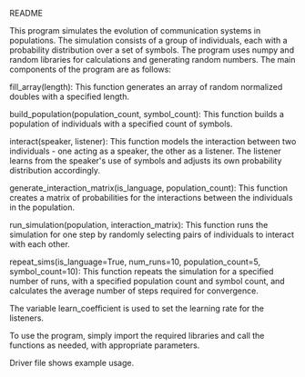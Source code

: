 README

This program simulates the evolution of communication systems in populations. The simulation consists of a group of individuals, each with a probability distribution over a set of symbols. The program uses numpy and random libraries for calculations and generating random numbers.
The main components of the program are as follows:

fill_array(length): This function generates an array of random normalized doubles with a specified length.

build_population(population_count, symbol_count): This function builds a population of individuals with a specified count of symbols.

interact(speaker, listener): This function models the interaction between two individuals - one acting as a speaker, the other as a listener. The listener learns from the speaker's use of symbols and adjusts its own probability distribution accordingly.

generate_interaction_matrix(is_language, population_count): This function creates a matrix of probabilities for the interactions between the individuals in the population.

run_simulation(population, interaction_matrix): This function runs the simulation for one step by randomly selecting pairs of individuals to interact with each other.

repeat_sims(is_language=True, num_runs=10, population_count=5, symbol_count=10): This function repeats the simulation for a specified number of runs, with a specified population count and symbol count, and calculates the average number of steps required for convergence.

The variable learn_coefficient is used to set the learning rate for the listeners.

To use the program, simply import the required libraries and call the functions as needed, with appropriate parameters.

Driver file shows example usage.
